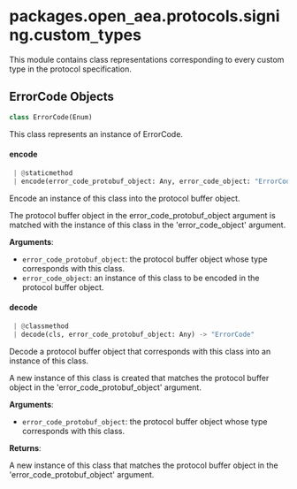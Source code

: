 <a name="packages.open_aea.protocols.signing.custom_types"></a>
# packages.open`_`aea.protocols.signing.custom`_`types

This module contains class representations corresponding to every custom type in the protocol specification.

<a name="packages.open_aea.protocols.signing.custom_types.ErrorCode"></a>
## ErrorCode Objects

```python
class ErrorCode(Enum)
```

This class represents an instance of ErrorCode.

<a name="packages.open_aea.protocols.signing.custom_types.ErrorCode.encode"></a>
#### encode

```python
 | @staticmethod
 | encode(error_code_protobuf_object: Any, error_code_object: "ErrorCode") -> None
```

Encode an instance of this class into the protocol buffer object.

The protocol buffer object in the error_code_protobuf_object argument is matched with the instance of this class in the 'error_code_object' argument.

**Arguments**:

- `error_code_protobuf_object`: the protocol buffer object whose type corresponds with this class.
- `error_code_object`: an instance of this class to be encoded in the protocol buffer object.

<a name="packages.open_aea.protocols.signing.custom_types.ErrorCode.decode"></a>
#### decode

```python
 | @classmethod
 | decode(cls, error_code_protobuf_object: Any) -> "ErrorCode"
```

Decode a protocol buffer object that corresponds with this class into an instance of this class.

A new instance of this class is created that matches the protocol buffer object in the 'error_code_protobuf_object' argument.

**Arguments**:

- `error_code_protobuf_object`: the protocol buffer object whose type corresponds with this class.

**Returns**:

A new instance of this class that matches the protocol buffer object in the 'error_code_protobuf_object' argument.

